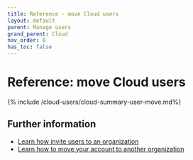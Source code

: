 ```yaml
---
title: Reference - move Cloud users
layout: default
parent: Manage users
grand_parent: Cloud
nav_order: 8
has_toc: false
---
```


# Reference: move Cloud users

{% include /cloud-users/cloud-summary-user-move.md%}

## Further information

* [Learn how invite users to an organization](/docs/cloud/cloud-users/cloud-user-invite)
* [Learn how to move your account to another organization](/docs/cloud/my-account/cloud-user-move)
